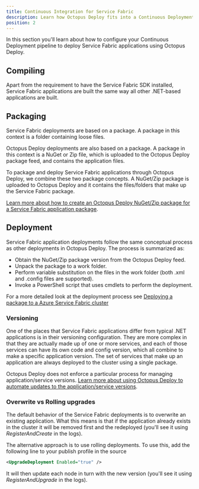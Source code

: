 ```yaml
---
title: Continuous Integration for Service Fabric
description: Learn how Octopus Deploy fits into a Continuous Deployment pipeline for you Service Fabric applications.
position: 2
---
```


In this section you'll learn about how to configure your Continuous Deployment pipeline to deploy Service Fabric applications using Octopus Deploy.

## Compiling
Apart from the requirement to have the Service Fabric SDK installed, Service Fabric applications are built the same way all other .NET-based applications are built.

## Packaging
Service Fabric deployments are based on a package. A package in this context is a folder containing loose files.

Octopus Deploy deployments are also based on a package. A package in this context is a NuGet or Zip file, which is uploaded to the Octopus Deploy package feed, and contains the application files.

To package and deploy Service Fabric applications through Octopus Deploy, we combine these two package concepts. A NuGet/Zip package is uploaded to Octopus Deploy and it contains the files/folders that make up the Service Fabric package.

[Learn more about how to create an Octopus Deploy NuGet/Zip package for a Service Fabric application package](/docs/deployment-examples/azure-deployments/service-fabric/packaging.md).

## Deployment
Service Fabric application deployments follow the same conceptual process as other deployments in Octopus Deploy. The process is summarized as:

- Obtain the NuGet/Zip package version from the Octopus Deploy feed.
- Unpack the package to a work folder.
- Perform variable substitution on the files in the work folder (both .xml and .config files are supported).
- Invoke a PowerShell script that uses cmdlets to perform the deployment.

For a more detailed look at the deployment process see [Deploying a package to a Azure Service Fabric cluster](/docs/deployment-examples/azure-deployments/deploying-to-service-fabric/deploying-a-package-to-a-service-fabric-cluster/index.md#deployment-process)

### Versioning
One of the places that Service Fabric applications differ from typical .NET applications is in their versioning configuration. They are more complex in that they are actually made up of one or more services, and each of those services can have its own code and config version, which all combine to make a specific application version. The set of services that make up an application are always deployed to the cluster using a single package.

Octopus Deploy does not enforce a particular process for managing application/service versions. [Learn more about using Octopus Deploy to automate updates to the application/service versions](/docs/deployment-examples/azure-deployments/service-fabric/version-automation-with-service-fabric-application-packages/index.md).

### Overwrite vs Rolling upgrades

The default behavior of the Service Fabric deployments is to overwrite an existing  application. What this means is that if the application already exists in the cluster it will be removed first and the redeployed (you'll see it using *RegisterAndCreate* in the logs).

The alternative approach is to use rolling deployments. To use this, add the following line to your publish profile in the source

```xml
<UpgradeDeployment Enabled="true" />
```

It will then update each node in turn with the new version (you'll see it using *RegisterAndUpgrade* in the logs).